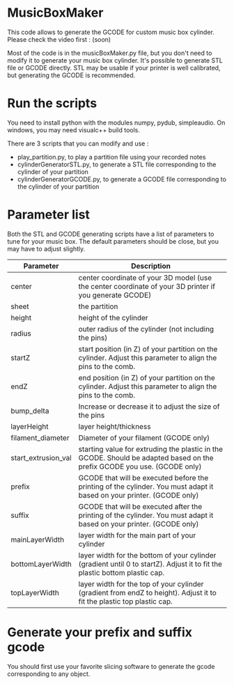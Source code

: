 # MusicBoxMaker

This code allows to generate the GCODE for custom music box cylinder.
Please check the video first : (soon)

Most of the code is in the musicBoxMaker.py file, but you don't need to modify it to generate your music box cylinder.
It's possible to generate STL file or GCODE directly. STL may be usable if your printer is well calibrated, but generating the GCODE is recommended.

# Run the scripts

You need to install python with the modules numpy, pydub, simpleaudio.
On windows, you may need visualc++ build tools.

There are 3 scripts that you can modify and use : 
* play_partition.py, to play a partition file using your recorded notes
* cylinderGeneratorSTL.py, to generate a STL file corresponding to the cylinder of your partition
* cylinderGeneratorGCODE.py, to generate a GCODE file corresponding to the cylinder of your partition

# Parameter list

Both the STL and GCODE generating scripts have a list of parameters to tune for your music box.
The default parameters should be close, but you may have to adjust slightly.

Parameter | Description
----------|------------
center | center coordinate of your 3D model (use the center coordinate of your 3D printer if you generate GCODE)
sheet  | the partition
height | height of the cylinder
radius | outer radius of the cylinder (not including the pins)
startZ | start position (in Z) of your partition on the cylinder. Adjust this parameter to align the pins to the comb.
endZ   | end position (in Z) of your partition on the cylinder. Adjust this parameter to align the pins to the comb.
bump_delta | Increase or decrease it to adjust the size of the pins
layerHeight | layer height/thickness
filament_diameter | Diameter of your filament (GCODE only)
start_extrusion_val | starting value for extruding the plastic in the GCODE. Should be adapted based on the prefix GCODE you use. (GCODE only)
prefix | GCODE that will be executed before the printing of the cylinder. You must adapt it based on your printer. (GCODE only)
suffix | GCODE that will be executed after the printing of the cylinder. You must adapt it based on your printer. (GCODE only)
mainLayerWidth | layer width for the main part of your cylinder
bottomLayerWidth | layer width for the bottom of your cylinder (gradient until 0 to startZ). Adjust it to fit the plastic bottom plastic cap.
topLayerWidth | layer width for the top of your cylinder (gradient from endZ to height). Adjust it to fit the plastic top plastic cap.


# Generate your prefix and suffix gcode

You should first use your favorite slicing software to generate the gcode corresponding to any object.
